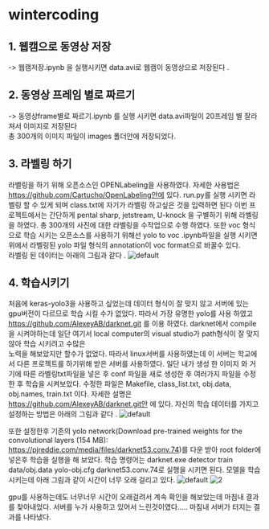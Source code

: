 # wintercoding

## 1. 웹캠으로 동영상 저장
 -> 웹캠저장.ipynb 을 실행시키면 data.avi로 웹캠이 동영상으로 저장된다 . 
 
## 2. 동영상 프레임 별로 짜르기 
  -> 동영상frame별로 짜르기.ipynb 를 실행 시키면 data.avi파일이 20프레임 별 잘라져서  이미지로 저장된다  
  총 300개의 이미지 파일이 images 폴더안에 저장되었다.
  
## 3. 라벨링 하기 
  라벨링을 하기 위해 오픈소스인 OPENLabeling을 사용하였다. 자세한 사용법은 https://github.com/Cartucho/OpenLabeling안에 있다.
  run.py를 실행 시키면 라벨링 할 수 있게 되며 class.txt에 자기가 라벨링 하고싶은 것을 입력하면 된다
  이번 프로젝트에서는 간단하게 pental sharp, jetstream, U-knock 을 구별하기 위해 라벨링을 하였다.
  총 300개의 사진에 대한 라벨링을 수작업으로 수행 하였다. 
  또한 voc 형식으로 학습 시키는 오픈소스를 사용하기 위해선 yolo to voc .ipynb파일을 실행 시키면 
  위에서 라벨링된 yolo 파일 형식의 annotation이 voc format으로 바꿀수 있다.\
  라벨링 된 데이터는 아래의 그림과 같다 . 
![default](https://user-images.githubusercontent.com/33194900/47954303-21e86180-dfcc-11e8-8678-b9e80f06cc04.PNG)

## 4. 학습시키기 
  처음에 keras-yolo3을 사용하고 싶었는데 데이터 형식이 잘 맞지 않고 서버에 있는 gpu버전이 다르므로 학습 시킬 수가 없었다. 
  따라서 가장 유명한 yolo를 사용 하였고 https://github.com/AlexeyAB/darknet.git 를 이용 하였다.
  darknet에서 compile을 시켜야하는데 일단 여기서 local computer의 visual studio가 path형식이 잘 맞지않아 학습 시키려고 수많은       
  노력을 해보았지만 할수가 없었다. 
  따라서 linux서버를 사용하였는데 이 서버는 학교에서 다른 프로젝트를 하기위해 받은 서버를 사용하였다.
  일단 내가 생성 한 이미지 와 거기에 따른 라벨링txt파일을 넣은 후 conf 파일을 새로 생성한 후 여러가지 파일을 수정한 후 학습을 시켜보았다.
  수정한 파일은 Makefile, class_list.txt, obj.data, obj.names, train.txt 이다. 자세한 설명은 https://github.com/AlexeyAB/darknet.git안       에 있다.
  자신의 학습 데이터를 가지고 설정하는 방법은 아래의 그림과 같다 . 
![default](https://user-images.githubusercontent.com/33194900/47954464-9b348400-dfcd-11e8-8b93-8dd0dd1cd50b.PNG)

  또한 설정한후 기존의 yolo network(Download pre-trained weights for the convolutional layers (154 MB): https://pjreddie.com/media/files/darknet53.conv.74)를 다운 받아 
  root folder에 넣은후 학습을 실행을 해 보았다. 
  학습 명령어는 darknet.exe detector train data/obj.data yolo-obj.cfg darknet53.conv.74로 실행을 시키면 된다. 
  모델을 학습 시키는데 아래 그림과 같이 시간이 너무 오래 걸리고 있다. 
![default](https://user-images.githubusercontent.com/33194900/47954507-14cc7200-dfce-11e8-96b1-04e1687052d8.PNG)
![2](https://user-images.githubusercontent.com/33194900/47954508-15650880-dfce-11e8-8bf2-e66ce9cf52f0.PNG)

gpu를 사용하는데도 너무너무 시간이 오래걸려서 계속 확인을 해보았는데 마침내 결과를 찾아내었다. 서버를 누가 사용하고 있어서 느린것이였다.....
마침내 서버가 터지는 결과를 나타냈다. 

